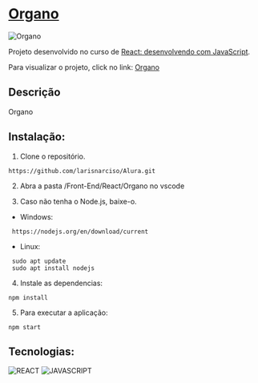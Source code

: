 # [Organo](https://larisnarciso.github.io/Alura/Front-End/React/Organo/index.html)

![Organo](imagens/Organo.png)

Projeto desenvolvido no curso de [React: desenvolvendo com JavaScript](https://cursos.alura.com.br/course/react-desenvolvendo-javascript).

Para visualizar o projeto, click no link: [Organo](https://larisnarciso.github.io/Alura/Front-End/React/Organo/index.html)

## Descrição

Organo

## Instalação:

1. Clone o repositório.

```
https://github.com/larisnarciso/Alura.git
```

2. Abra a pasta /Front-End/React/Organo no vscode

3. Caso não tenha o Node.js, baixe-o.

- Windows:

```
 https://nodejs.org/en/download/current
```

- Linux:

```
 sudo apt update
 sudo apt install nodejs
```

4. Instale as dependencias:

```
npm install
```

5. Para executar a aplicação:

```
npm start
```

## Tecnologias:

![REACT](https://img.shields.io/badge/react-%2320232a.svg?style=for-the-badge&logo=react&logoColor=%)
![JAVASCRIPT](https://img.shields.io/badge/javascript-%2320232a.svg?style=for-the-badge&logo=javascript&logoColor=%)
